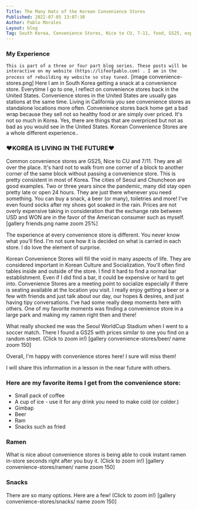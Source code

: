 ```yaml
---
Title: The Many Hats of the Korean Convenience Stores 
Published: 2022-07-05 13:07:38
Author: Pablo Morales
Layout: blog
Tag: South Korea, Convenience Stores, Nice to CU, 7-11, food, GS25, experiences
---
```


### My Experience
`This is part of a three or four part blog series. These posts will be interactive on my website (https://lifeofpablo.com) . I am in the process of rebuilding my website so stay tuned.`
[image convenience-stores.png]
Here I am in South Korea getting a snack at a convenience store. Everytime I go to one, I reflect  on convenience stores back in the United States. Convenience stores in the United States are usually gas stations at the same time. Living in California you see convenience stores as standalone locations more often. Convenience stores back home get a bad wrap because they sell not so healthy food or are simply over priced. It's not so much in Korea. Yes, there are things that are overpriced but not as bad as you would see in the United States. Korean Convenience Stores are a whole different experience.. 

### ♥️KOREA IS LIVING IN THE FUTURE♥️

Common convenience stores are GS25, Nice to CU and 7/11. They are all over the place. It's hard not to walk from one corner of a block to another corner of the same block without passing a convenience store. This is pretty consistent in most of Korea. The cities of Seoul and Chuncheon are good examples. Two or three years since the pandemic, many did stay open pretty late or open 24 hours.  They are just there whenever you need something. You can buy a snack, a beer (or many), toiletries and more! I've even found socks after my shoes got soaked in the rain. Prices are not overly expensive taking in consideration that the exchange rate between USD and WON are in the favor of the American consumer such as myself. 
[gallery friends.png name zoom 25%]

The experience at every convenience store is different. You never know what you'll find. I'm not sure how it is decided on what is carried in each store. I do love the element of surprise.

Korean Convenience Stores will fill the void in many aspects of life. They are considered important in Korean Culture and Socialization. You'll often find tables inside and outside of the store.  I find it hard to find a normal bar establishment. Even if I did find a bar, it could be expensive or hard to get into. Convenience Stores are a meeting point to socialize especially if there is seating available at the location you visit. I really enjoy getting a beer or a few with friends and just talk about our day, our hopes & desires, and just having tipy conversations. I've had some really deep moments here with others. One of my favorite moments was finding a convenience store in a large park and making my ramen right then and there!


What really shocked me was the  Seoul WorldCup Stadium when I went to a soccer match. There I found a GS25 with prices similar to one you find on a random street. (Click to zoom in!)
[gallery convenience-stores/beer/ name zoom 150]

Overall, I'm happy with convenience stores here! I sure will miss them!

I will share this information in a lesson in the near future with others.

### Here are my favorite items I get from the convenience store:

* Small pack of coffee
* A cup of ice - use it for any drink you need to make cold (or colder.)
* Gimbap
* Beer
* Ram
* Snacks such as fried 




### Ramen

What is nice about convenience stores is being able to cook instant ramen in-store seconds right after you buy it. (Click to zoom in!)
[gallery convenience-stores/ramen/ name zoom 150]

### Snacks

There are so many options. Here are a few!  (Click to zoom in!)
[gallery convenience-stores/snacks/ name zoom 150]



